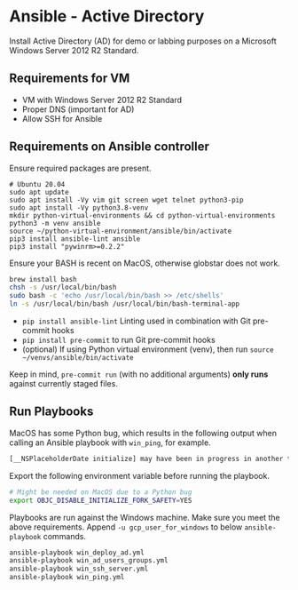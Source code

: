 # Ansible - Active Directory

Install Active Directory (AD) for demo or labbing purposes on a
Microsoft Windows Server 2012 R2 Standard.

## Requirements for VM

- VM with Windows Server 2012 R2 Standard
- Proper DNS (important for AD)
- Allow SSH for Ansible

## Requirements on Ansible controller

Ensure required packages are present.

```shell
# Ubuntu 20.04
sudo apt update
sudo apt install -Vy vim git screen wget telnet python3-pip
sudo apt install -Vy python3.8-venv
mkdir python-virtual-environments && cd python-virtual-environments
python3 -m venv ansible
source ~/python-virtual-environment/ansible/bin/activate
pip3 install ansible-lint ansible
pip3 install "pywinrm>=0.2.2"
```

Ensure your BASH is recent on MacOS, otherwise globstar does not work.

```bash
brew install bash
chsh -s /usr/local/bin/bash
sudo bash -c 'echo /usr/local/bin/bash >> /etc/shells'
ln -s /usr/local/bin/bash /usr/local/bin/bash-terminal-app
```

- `pip install ansible-lint` Linting used in combination with Git pre-commit hooks
- `pip install pre-commit` to run Git pre-commit hooks
- (optional) If using Python virtual environment (venv), then run `source ~/venvs/ansible/bin/activate`

Keep in mind, `pre-commit run` (with no additional arguments) **only runs** against currently staged files.

## Run Playbooks

MacOS has some Python bug, which results in the following output when
calling an Ansible playbook with `win_ping`, for example.

```bash
[__NSPlaceholderDate initialize] may have been in progress in another thread when fork() was called
```

Export the following environment variable before running the playbook.

```bash
# Might be needed on MacOS due to a Python bug
export OBJC_DISABLE_INITIALIZE_FORK_SAFETY=YES
```

Playbooks are run against the Windows machine.
Make sure you meet the above requirements.
Append `-u gcp_user_for_windows` to below `ansible-playbook` commands.

```bash
ansible-playbook win_deploy_ad.yml
ansible-playbook win_ad_users_groups.yml
ansible-playbook win_ssh_server.yml
ansible-playbook win_ping.yml
```
